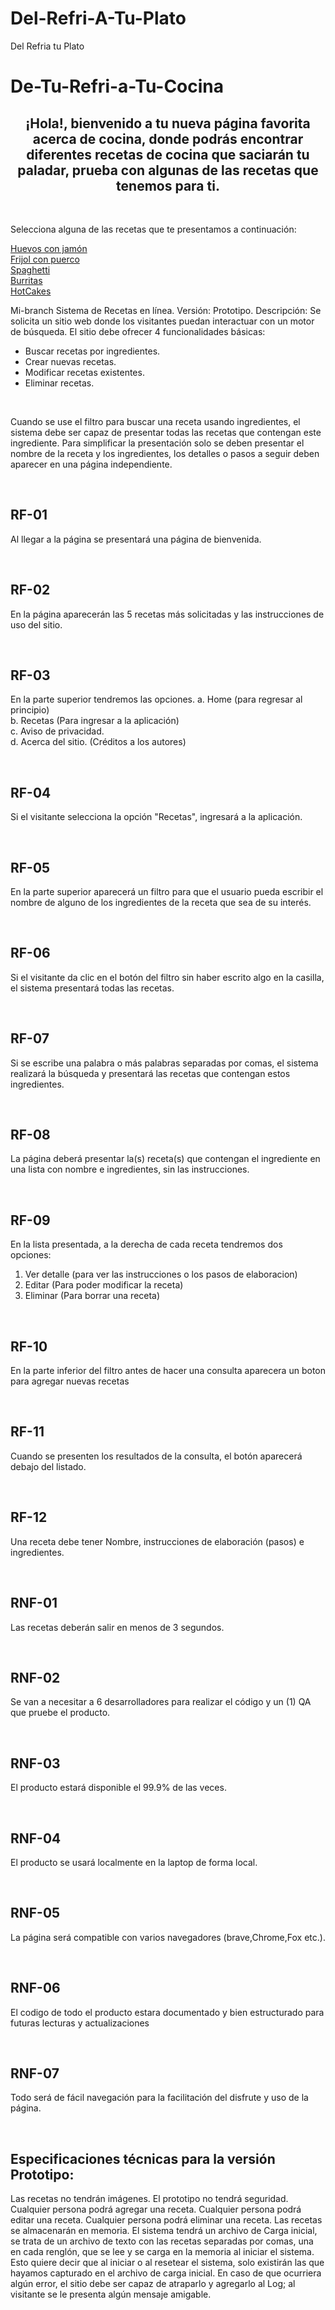 # Del-Refri-A-Tu-Plato

<!DOCTYPE html>
<html>
  <head>
    <tittle>Del Refria tu Plato</tittle>
    <link rel="stylesheet" href="//maxcdn.bootstrapcdn.com/bootstrap/3.2.0/css/bootstrap.min.css">
    <link rel="stylesheet" href="//maxcdn.bootstrapcdn.com/bootstrap/3.2.0/css/bootstrap-theme.min.css">
    <link rel="stylesheet" type="text/css" href="style.css"/>
  </head>
  
  <body>
    <h1>De-Tu-Refri-a-Tu-Cocina</h1>
    <h2><center>¡Hola!, bienvenido a tu nueva página favorita acerca de cocina, donde podrás encontrar diferentes recetas de cocina que saciarán tu paladar, prueba con algunas de las recetas que tenemos para ti.</center></h2>
    <br/>
      <article>
        <p>Selecciona alguna de las recetas que te presentamos a continuación:</p>
        <a href="Huevo con Jamón.md"> Huevos con jamón </a>
        <br />
        <a href="Link del apartado"> Frijol con puerco </a>
        <br/>
        <a href="Link del apartado"> Spaghetti </a>
        <br/>
        <a href="Link del apartado"> Burritas </a>
        <br/>
        <a href="Link del apartado"> HotCakes </a>
      </article>
      <article>
        <p>
          Mi-branch
          Sistema de Recetas en línea.
          Versión: Prototipo.
          Descripción:
          Se solicita un sitio web donde los visitantes puedan interactuar con un motor de búsqueda.
          El sitio debe ofrecer 4 funcionalidades básicas:
          <ul>
            <li>Buscar recetas por ingredientes.</li>
            <li>Crear nuevas recetas.</li>
            <li>Modificar recetas existentes.</li>
            <li>Eliminar recetas.</li>
          </ul>
        </p>
        <br/>  
        <p>
          Cuando se use el filtro para buscar una receta usando ingredientes, el sistema debe ser capaz de presentar todas las recetas que contengan este ingrediente.
          Para simplificar la presentación solo se deben presentar el nombre de la receta y los ingredientes, los detalles o pasos a seguir deben aparecer en una página independiente.
        </p>
        <br/>
    </article>
    <article>
      <h2> RF-01 </h2>
        <p>Al llegar  a la página se presentará una página de bienvenida.</p>
        <br/>  
      <h2> RF-02 </h2>
        <p>En la página aparecerán las 5 recetas más solicitadas y las instrucciones de uso del sitio.</p>
        <br/>
      <h2> RF-03 </h2>
        <p>En la parte superior tendremos las opciones. 
          a. Home (para regresar al principio)
          <br/>
          b. Recetas (Para ingresar a la aplicación)
          <br/>
          c. Aviso de privacidad.
          <br/>
          d. Acerca del sitio. (Créditos a los autores)
        </p>
          <br/>
      <h2> RF-04 </h2>
        <p>Si el visitante selecciona la opción "Recetas", ingresará a la aplicación.</p>
          <br/>
      <h2> RF-05 </h2>
        <p>En la parte superior aparecerá un filtro para que el usuario pueda escribir el nombre de alguno de los ingredientes de la receta que sea de su interés.</p>
          <br/>
      <h2> RF-06 </h2>
        <p>Si el visitante da clic en el botón del filtro sin haber escrito algo en la casilla, el sistema presentará todas las recetas.</p>
          <br/>
      <h2> RF-07 </h2>
        <p> Si se escribe una palabra o más palabras separadas por comas, el sistema realizará la búsqueda y presentará las recetas que contengan estos ingredientes. </p>
          <br/>
      <h2> RF-08 </h2>
        <p> La página deberá presentar la(s) receta(s) que contengan el ingrediente en una lista con nombre e ingredientes, sin las instrucciones. </p>
          <br/>
      <h2> RF-09 </h2>
        <p>En la lista presentada, a la derecha de cada receta tendremos dos opciones:</p>
          <ol>
            <li>Ver detalle (para ver las instrucciones o los pasos de elaboracion)</li>
            <li>Editar (Para poder modificar la receta)</li>
            <li>Eliminar (Para borrar una receta)</li>
         </ol>
          <br/>
      <h2> RF-10 </h2>
        <p>En la parte inferior del filtro antes de hacer una consulta aparecera un boton para agregar nuevas recetas</p>
          <br/>
      <h2> RF-11 </h2>
        <p>Cuando se presenten los resultados de la consulta, el botón aparecerá debajo del listado.</p>
          <br/>
      <h2> RF-12 </h2>
        <p>Una receta debe tener Nombre, instrucciones de elaboración (pasos) e ingredientes.</p>
          <br/>
    </article>
    <article>
      <h2>  RNF-01 </h2>
        <p>Las recetas deberán salir en menos de 3 segundos.</p>
          <br/>
      <h2>  RNF-02 </h2>
        <p>Se van a necesitar a 6 desarrolladores para realizar el código y un (1) QA que pruebe el producto.</p>
          <br/>
      <h2> RNF-03 </h2>
        <p>El producto estará disponible el 99.9% de las veces.</p>
          <br/>
      <h2>  RNF-04 </h2>
        <p>El producto se usará localmente en la laptop de forma local.</p>
          <br/>
      <h2> RNF-05 </h2>
        <p> La página será compatible con varios navegadores (brave,Chrome,Fox etc.). </p>
          <br/>
      <h2> RNF-06</h2>
        <p>El codigo de todo el producto estara documentado y bien estructurado para futuras lecturas y actualizaciones</p>
          <br/>
      <h2> RNF-07</h2>
        <p>Todo será de fácil navegación para la facilitación del disfrute y uso de la página.</p>
          <br/>
    </article>
    <article>
      <h2>Especificaciones técnicas para la versión Prototipo: </h2>
        <p>
          Las recetas no tendrán imágenes.
          El prototipo no tendrá seguridad.
          Cualquier persona podrá agregar una receta.
          Cualquier persona podrá editar una receta.
          Cualquier persona podrá eliminar una receta.
          Las recetas se almacenarán en memoria. 
          El sistema tendrá un archivo de Carga inicial, se trata de un archivo de texto con las recetas separadas por comas, una en cada renglón, que se lee y se carga en la memoria al iniciar el sistema.
          Esto quiere decir que al iniciar o al resetear el sistema, solo existirán las que hayamos capturado en el archivo de carga inicial.
          En caso de que ocurriera algún error, el sitio debe ser capaz de atraparlo y agregarlo al Log; al visitante se le presenta algún mensaje amigable.
        </p>
    </article>


</body>
</html>
